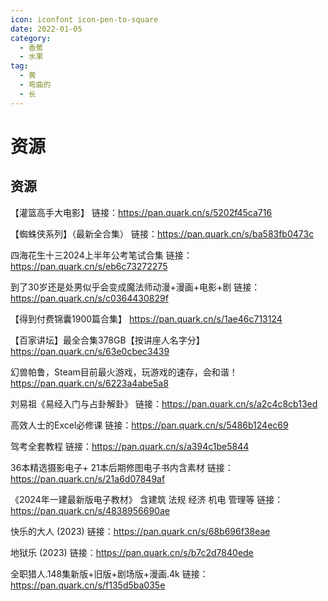 ```yaml
---
icon: iconfont icon-pen-to-square
date: 2022-01-05
category:
  - 香蕉
  - 水果
tag:
  - 黄
  - 弯曲的
  - 长
---
```


# 资源

## 资源
【灌篮高手大电影】
链接：<https://pan.quark.cn/s/5202f45ca716>

【蜘蛛侠系列】（最新全合集）
链接：<https://pan.quark.cn/s/ba583fb0473c>

四海花生十三2024上半年公考笔试合集
链接：<https://pan.quark.cn/s/eb6c73272275>

到了30岁还是处男似乎会变成魔法师动漫+漫画+电影+剧
链接：<https://pan.quark.cn/s/c0364430829f>

【得到付费锦囊1900篇合集】
<https://pan.quark.cn/s/1ae46c713124>

【百家讲坛】最全合集378GB【按讲座人名字分】
<https://pan.quark.cn/s/63e0cbec3439>

幻兽帕鲁，Steam目前最火游戏，玩游戏的速存，会和谐！
<https://pan.quark.cn/s/6223a4abe5a8>

刘易祖《易经入门与占卦解卦》
链接：<https://pan.quark.cn/s/a2c4c8cb13ed>

高效人士的Excel必修课
链接：<https://pan.quark.cn/s/5486b124ec69>

驾考全套教程
链接：<https://pan.quark.cn/s/a394c1be5844>

36本精选摄影电子+ 21本后期修图电子书内含素材 链接：<https://pan.quark.cn/s/21a6d07849af>

《2024年一建最新版电子教材》 含建筑 法规 经济 机电 管理等
链接：<https://pan.quark.cn/s/4838956690ae>

快乐的大人 (2023)
链接：<https://pan.quark.cn/s/68b696f38eae>

地狱乐 (2023)
链接：<https://pan.quark.cn/s/b7c2d7840ede>

全职猎人.148集新版+旧版+剧场版+漫画.4k
链接：<https://pan.quark.cn/s/f135d5ba035e>